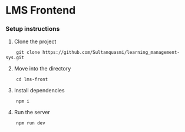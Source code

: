 # LMS Frontend

### Setup instructions

1. Clone the project

```
    git clone https://github.com/Sultanquasmi/learning_management-sys.git
```

2. Move into the directory

```
    cd lms-front
```

3. Install dependencies

```
    npm i
```

4. Run the server
```
    npm run dev
```
